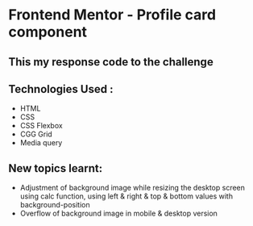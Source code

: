 # Frontend Mentor - Profile card component


## This my response code to the challenge

## Technologies Used :
<ul>
    <li>HTML</li>
    <li>CSS</li>
    <li>CSS Flexbox</li>
    <li>CGG Grid</li>
    <li>Media query</li>
</ul>

## New topics learnt:
<ul>
    <li>Adjustment of background image while resizing the desktop screen using calc function, using left & right & top & bottom values with background-position</li>
    <li>Overflow of background image in mobile & desktop version</li>
</ul>
